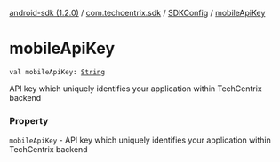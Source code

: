 [android-sdk (1.2.0)](../../index.md) / [com.techcentrix.sdk](../index.md) / [SDKConfig](index.md) / [mobileApiKey](./mobile-api-key.md)

# mobileApiKey

`val mobileApiKey: `[`String`](https://kotlinlang.org/api/latest/jvm/stdlib/kotlin/-string/index.html)

API key which uniquely identifies your application within TechCentrix backend

### Property

`mobileApiKey` - API key which uniquely identifies your application within TechCentrix backend